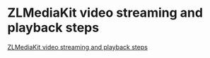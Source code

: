 # ZLMediaKit video streaming and playback steps
[ZLMediaKit video streaming and playback steps](https://aiwithcloud.com/2022/09/15/zlmediakit_video_streaming_and_playback_steps/)